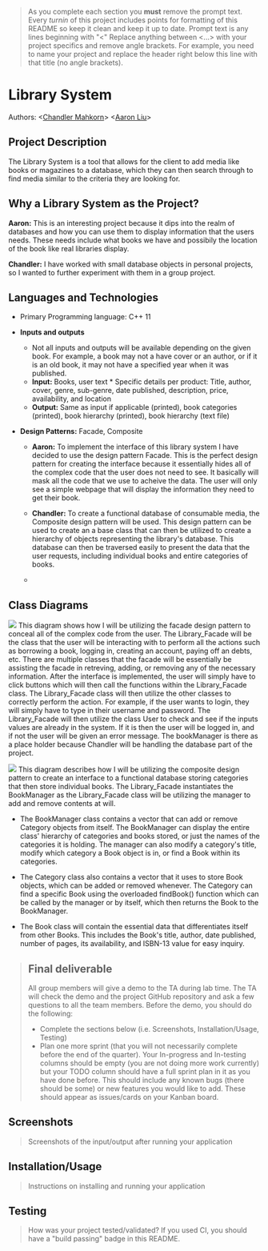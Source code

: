 

 > As you complete each section you **must** remove the prompt text. Every *turnin* of this project includes points for formatting of this README so keep it clean and keep it up to date. 
 > Prompt text is any lines beginning with "\<"
 > Replace anything between \<...\> with your project specifics and remove angle brackets. For example, you need to name your project and replace the header right below this line with that title (no angle brackets). 
# Library System
 Authors: \<[Chandler Mahkorn](https://github.com/CMahk)\> \<[Aaron Liu](https://github.com/aliu112)\>

## Project Description
The Library System is a tool that allows for the client to add media like books or magazines to a database, which they can then search through to find media similar to the criteria they are looking for.

## Why a Library System as the Project?
 **Aaron:** This is an interesting project because it dips into the realm of databases and how you can use them to display information that the users needs. These needs include what books we have and possibily the location of the book like real libraries display.
 
 **Chandler:** I have worked with small database objects in personal projects, so I wanted to further experiment with them in a group project.

## Languages and Technologies
* Primary Programming language: C++ 11

* **Inputs and outputs**
	* Not all inputs and outputs will be available depending on the given book. For example, a book may not a have cover or an author, or if it is an old book, it may not have a specified year when it was published.
	* **Input:** Books, user text
        	* Specific details per product: Title, author, cover, genre, sub-genre, date published, description, price, availability, and location
	* **Output:** Same as input if applicable (printed), book categories (printed), book hierarchy (printed), book hierarchy (text file)
 
* **Design Patterns:** Facade, Composite

	* **Aaron:** To implement the interface of this library system I have decided to use the design pattern Facade. This is the perfect design pattern for creating the interface because it essentially hides all of the complex code that the user does not need to see. It basically will mask all the code that we use to acheive the data. The user will only see a simple webpage that will display the information they need to get their book.
 
	* **Chandler:** To create a functional database of consumable media, the Composite design pattern will be used. This design pattern can be used to create an a base class that can then be utilized to create a hierarchy of objects representing the library's database. This database can then be traversed easily to present the data that the user requests, including individual books and entire categories of books.
	* 
## Class Diagrams
![](https://github.com/cs100/final-project-cmahk001-kdo055-aliu112/blob/master/Facade%20(3).png)
This diagram shows how I will be utilizing the facade design pattern to conceal all of the complex code from the user. The Library_Facade will be the class that the user will be interacting with to perform all the actions such as borrowing a book, logging in, creating an account, paying off an debts, etc. There are multiple classes that the facade will be essentially be assisting the facade in retreving, adding, or removing any of the necessary information. After the interface is implemented, the user will simply have to click buttons which will then call the functions within the Library_Facade class. The Library_Facade class will then utilize the other classes to correctly perform the action. For example, if the user wants to login, they will simply have to type in their username and password. The Library_Facade will then utilize the class User to check and see if the inputs values are already in the system. If it is then the user will be logged in, and if not the user will be given an error message. The bookManager is there as a place holder because Chandler will be handling the database part of the project.
 
![](https://github.com/cs100/final-project-cmahk001-kdo055-aliu112/blob/master/Composite.png)
This diagram describes how I will be utilizing the composite design pattern to create an interface to a functional database storing categories that then store individual books. The Library_Facade instantiates the BookManager as the Library_Facade class will be utilizing the manager to add and remove contents at will. 
* The BookManager class contains a vector that can add or remove Category objects from itself. The BookManager can display the entire class' hierarchy of categories and books stored, or just the names of the categories it is holding. The manager can also modify a category's title, modify which category a Book object is in, or find a Book within its categories. 

* The Category class also contains a vector that it uses to store Book objects, which can be added or removed whenever. The Category can find a specific Book using the overloaded findBook() function which can be called by the manager or by itself, which then returns the Book to the BookManager.
 
* The Book class will contain the essential data that differentiates itself from other Books. This includes the Book's title, author, date published, number of pages, its availability, and ISBN-13 value for easy inquiry.

 > ## Final deliverable
 > All group members will give a demo to the TA during lab time. The TA will check the demo and the project GitHub repository and ask a few questions to all the team members. 
 > Before the demo, you should do the following:
 > * Complete the sections below (i.e. Screenshots, Installation/Usage, Testing)
 > * Plan one more sprint (that you will not necessarily complete before the end of the quarter). Your In-progress and In-testing columns should be empty (you are not doing more work currently) but your TODO column should have a full sprint plan in it as you have done before. This should include any known bugs (there should be some) or new features you would like to add. These should appear as issues/cards on your Kanban board. 
 ## Screenshots
 > Screenshots of the input/output after running your application
 ## Installation/Usage
 > Instructions on installing and running your application
 ## Testing
 > How was your project tested/validated? If you used CI, you should have a "build passing" badge in this README.
 
